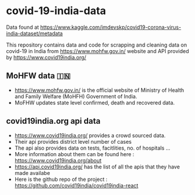 # covid-19-india-data
Data found at https://www.kaggle.com/imdevskp/covid19-corona-virus-india-dataset/metadata

This repository contains data and code for scrapping and cleaning data on covid-19 in India from https://www.mohfw.gov.in/ website and API provided by https://www.covid19india.org/

## MoHFW data :india:
* https://www.mohfw.gov.in/ is the official website of Ministry of Health and Family Welfare (MoHFH) Government of India. 
* MoFHW updates state level confirmed, death and recovered data.

## covid19india.org api data
* https://www.covid19india.org/ provides a crowd sourced data. 
* Their api provides district level number of cases
* The api also provides data on tests, facitlities, no. of hospitals ...
* More information about them can be found here : https://www.covid19india.org/about
* https://api.covid19india.org/ has the list of all the apis that they have made availabe
* Here is the github repo of the project : https://github.com/covid19india/covid19india-react
